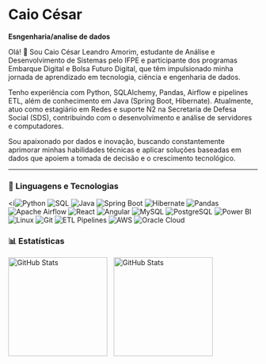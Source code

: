 # Caio César

**Esngenharia/analise de dados**

Olá! 👋 Sou Caio César Leandro Amorim, estudante de Análise e Desenvolvimento de Sistemas pelo IFPE e participante dos programas Embarque Digital e Bolsa Futuro Digital, que têm impulsionado minha jornada de aprendizado em tecnologia, ciência e engenharia de dados.

Tenho experiência com Python, SQLAlchemy, Pandas, Airflow e pipelines ETL, além de conhecimento em Java (Spring Boot, Hibernate). Atualmente, atuo como estagiário em Redes e suporte N2 na Secretaria de Defesa Social (SDS), contribuindo com o desenvolvimento e análise de servidores e computadores.

Sou apaixonado por dados e inovação, buscando constantemente aprimorar minhas habilidades técnicas e aplicar soluções baseadas em dados que apoiem a tomada de decisão e o crescimento tecnológico.

---

### 🧰 Linguagens e Tecnologias

<i![Python](https://img.shields.io/badge/Python-3776AB?style=for-the-badge&logo=python&logoColor=white)
![SQL](https://img.shields.io/badge/SQL-003B57?style=for-the-badge&logo=sqlite&logoColor=white)
![Java](https://img.shields.io/badge/Java-007396?style=for-the-badge&logo=openjdk&logoColor=white)
![Spring Boot](https://img.shields.io/badge/Spring%20Boot-6DB33F?style=for-the-badge&logo=springboot&logoColor=white)
![Hibernate](https://img.shields.io/badge/Hibernate-59666C?style=for-the-badge&logo=hibernate&logoColor=white)
![Pandas](https://img.shields.io/badge/Pandas-150458?style=for-the-badge&logo=pandas&logoColor=white)
![Apache Airflow](https://img.shields.io/badge/Apache%20Airflow-017CEE?style=for-the-badge&logo=apacheairflow&logoColor=white)
![React](https://img.shields.io/badge/React-20232A?style=for-the-badge&logo=react&logoColor=61DAFB)
![Angular](https://img.shields.io/badge/Angular-DD0031?style=for-the-badge&logo=angular&logoColor=white)
![MySQL](https://img.shields.io/badge/MySQL-4479A1?style=for-the-badge&logo=mysql&logoColor=white)
![PostgreSQL](https://img.shields.io/badge/PostgreSQL-4169E1?style=for-the-badge&logo=postgresql&logoColor=white)
![Power BI](https://img.shields.io/badge/Power%20BI-F2C811?style=for-the-badge&logo=powerbi&logoColor=black)
![Linux](https://img.shields.io/badge/Linux-FCC624?style=for-the-badge&logo=linux&logoColor=black)
![Git](https://img.shields.io/badge/Git-F05032?style=for-the-badge&logo=git&logoColor=white)
![ETL Pipelines](https://img.shields.io/badge/ETL%20Pipelines-4B8BBE?style=for-the-badge&logo=data:image/svg+xml;base64,PHN2ZyBmaWxsPSIjZmZmIiB2aWV3Qm94PSIwIDAgMjQgMjQiIHdpZHRoPSIyNCIgaGVpZ2h0PSIyNCI+PHBhdGggZD0iTTMgMTJoMXY3aDE4di03aDF2OGgtMjB6bTEtMTR2NGgxOHYtNGgtMTh6bTctMTJ2OGg0di04aC00eiIvPjwvc3ZnPg==)
![AWS](https://img.shields.io/badge/AWS-232F3E?style=for-the-badge&logo=amazonaws&logoColor=white)
![Oracle Cloud](https://img.shields.io/badge/Oracle%20Cloud-F80000?style=for-the-badge&logo=oracle&logoColor=white)


### 📊 Estatísticas

<p>
  <img
    align="left" 
    alt="GitHub Stats" 
    height="200" 
    style="padding-right: 10px;" 
    src="https://github-readme-stats.vercel.app/api?username=CaioCesar2005&show_icons=true&theme=tokyonight&include_all_commits=true&locale=pt-br"
    />

  <img 
     align="left" 
     alt="GitHub Stats" 
     height="200" 
     src="https://github-readme-stats.vercel.app/api/top-langs/?username=CaioCesar2005&theme=tokyonight&layout=compact&custom_title=Tecnologias&langs_count=9" 
  />
  
</p>

          
      
      
          
    
          
                
